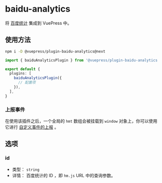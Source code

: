 # baidu-analytics

<NpmBadge package="@vuepress/plugin-baidu-analytics" />

将 [百度统计](https://tongji.baidu.com/) 集成到 VuePress 中。

## 使用方法

```bash
npm i -D @vuepress/plugin-baidu-analytics@next
```

```ts
import { baiduAnalyticsPlugin } from '@vuepress/plugin-baidu-analytics'

export default {
  plugins: [
    baiduAnalyticsPlugin({
      // 配置项
    }),
  ],
}
```

### 上报事件

在使用该插件之后，一个全局的 `hmt` 数组会被挂载到 `window` 对象上，你可以使用它进行 [自定义事件的上报](https://tongji.baidu.com/holmes/Analytics/%E6%8A%80%E6%9C%AF%E6%8E%A5%E5%85%A5%E6%8C%87%E5%8D%97/JS%20API/JS%20API%20%E4%BD%BF%E7%94%A8%E6%89%8B%E5%86%8C) 。

## 选项

### id

- 类型： `string`
- 详情： 百度统计的 ID ，即 `hm.js` URL 中的查询参数。
